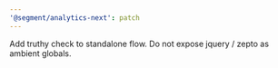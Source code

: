 ```yaml
---
'@segment/analytics-next': patch
---
```


Add truthy check to standalone flow. Do not expose jquery / zepto as ambient globals.
